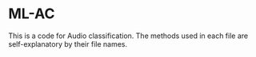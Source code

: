 # ML-AC
This is a code for Audio classification. The methods used in each file are self-explanatory by their file names.
